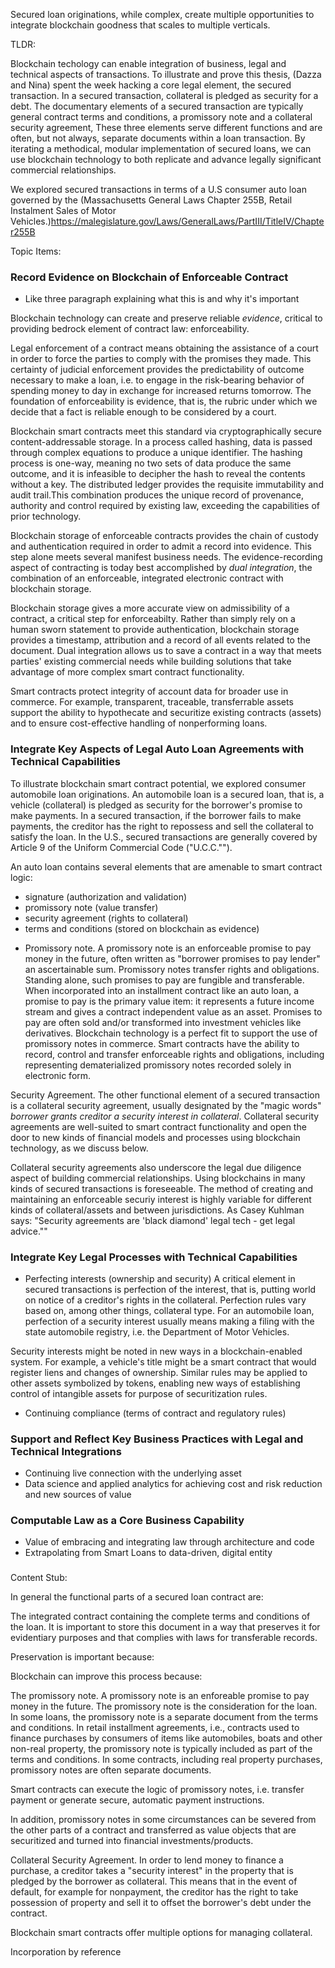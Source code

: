 Secured loan originations, while complex, create multiple opportunities to integrate blockchain goodness that scales to multiple verticals. 

TLDR:

Blockchain techology can enable integration of business, legal and technical aspects of transactions. To illustrate and prove this thesis, (Dazza and Nina) spent the week hacking a core legal element, the secured transaction.  In a secured transaction, collateral is pledged as security for a debt. The documentary elements of a secured transaction are typically general contract terms and conditions, a promissory note and a collateral security agreement,  These three elements serve different functions and are often, but not always, separate documents within a loan transaction. By iterating a methodical, modular implementation of secured loans, we can use blockchain technology to both replicate and advance legally significant commercial relationships.

We explored secured transactions in terms of a U.S consumer auto loan governed by the (Massachusetts General Laws Chapter 255B, Retail Instalment Sales of Motor Vehicles.)<https://malegislature.gov/Laws/GeneralLaws/PartIII/TitleIV/Chapter255B> 







Topic Items: 

### Record Evidence on Blockchain of Enforceable Contract
* Like three paragraph explaining what this is and why it's important

Blockchain technology can create and preserve reliable *evidence*, critical to providing bedrock element of contract law: enforceability.

Legal enforcement of a contract means obtaining the assistance of a court in order to force the parties to comply with the promises they made. This certainty of judicial enforcement provides the predictability of outcome necessary to make a loan, i.e. to engage in the risk-bearing behavior of spending money to day in exchange for increased returns tomorrow. The foundation of enforceability is evidence, that is, the rubric under which we decide that a fact is reliable enough to be considered by a court. 

Blockchain smart contracts meet this standard via cryptographically secure content-addressable storage. In a process called hashing, data is passed through complex equations to produce a unique identifier. The hashing process is one-way, meaning no two sets of data produce the same outcome, and it is infeasible to decipher the hash to reveal the contents without a key. The distributed ledger provides the requisite immutability and audit trail.This combination produces the unique record of provenance, authority and control required by existing law, exceeding the capabilities of prior technology.

Blockchain storage of enforceable contracts provides the chain of custody and authentication required in order to admit a record into evidence. This step alone meets several manifest business needs. The evidence-recording aspect of contracting is today best accomplished by *dual integration*, the combination of an enforceable, integrated electronic contract with blockchain storage. 

Blockchain storage gives a more accurate view on admissibility of a contract, a critical step for enforceabilty. Rather than simply rely on a human sworn statement to provide authentication, blockchain storage provides a timestamp, attribution and a record of all events related to the document. Dual integration allows us to save a contract in a way that meets parties' existing commercial needs while building solutions that take advantage of more complex smart contract functionality. 

Smart contracts protect integrity of account data for broader use in commerce. For example, transparent, traceable, transferrable assets support the ability to hypothecate and securitize existing contracts (assets) and to ensure cost-effective handling of nonperforming loans.


### Integrate Key Aspects of Legal Auto Loan Agreements with Technical Capabilities

To illustrate blockchain smart contract potential, we explored consumer automobile loan originations. An automobile loan is a secured loan, that is, a vehicle (collateral) is pledged as security for the borrower's promise to make payments. In a secured transaction, if the borrower fails to make payments, the creditor has the right to repossess and sell the collateral to satisfy the loan. In the U.S., secured transactions are generally covered by Article 9 of the Uniform Commercial Code ("U.C.C."").

An auto loan contains several elements that are amenable to smart contract logic: 
 - signature (authorization and validation)
 - promissory note (value transfer)
 - security agreement (rights to collateral)
 - terms and conditions (stored on blockchain as evidence)




* Promissory note. A promissory note is an enforceable promise to pay money in the future, often written as "borrower promises to pay lender" an ascertainable sum. Promissory notes transfer rights and obligations. Standing alone, such promises to pay are fungible and  transferable. When incorporated into an installment contract like an auto loan, a promise to pay is the primary value item: it represents a future income stream and gives a contract independent value as an asset. Promises to pay are often sold and/or transformed into investment vehicles like derivatives. Blockchain technology is a perfect fit to support the use of promissory notes in commerce. Smart contracts have the ability to record, control and transfer enforceable rights and obligations, including representing dematerialized promissory notes recorded solely in electronic form. 

 Security Agreement. The other functional element of a secured transaction is a collateral security agreement, usually designated by the "magic words" *borrower grants creditor a security interest in collateral*. Collateral security agreements are well-suited to smart contract functionality and open the door to new kinds of financial models and processes using blockchain technology, as we discuss below. 

 Collateral security agreements also underscore the legal due diligence aspect of building commercial relationships. Using blockchains in many kinds of secured transactions is foreseeable. The method of creating and maintaining an enforceable securiy interest is highly variable for different kinds of collateral/assets and between jurisdictions. As Casey Kuhlman says: "Security agreements are 'black diamond' legal tech - get legal advice."" 

### Integrate Key Legal Processes with Technical Capabilities

* Perfecting interests (ownership and security)
A critical element in secured transactions is perfection of the interest, that is, putting world on notice of a creditor's rights in the collateral. Perfection rules vary based on, among other things, collateral type. For an automobile loan, perfection of a security interest usually means making a filing with the state automobile registry, i.e. the Department of Motor Vehicles.

Security interests might be noted in new ways in a blockchain-enabled system. For example, a vehicle's title might be a smart contract that would register liens and changes of ownership. Similar rules may be applied to other assets symbolized by tokens, enabling new ways of establishing control of intangible assets for purpose of securitization rules. 

* Continuing compliance (terms of contract and regulatory rules) 

### Support and Reflect Key Business Practices with Legal and Technical Integrations

* Continuing live connection with the underlying asset 
* Data science and applied analytics for achieving cost and risk reduction and new sources of value

### Computable Law as a Core Business Capability

* Value of embracing and integrating law through architecture and code
* Extrapolating from Smart Loans to data-driven, digital entity


### 


Content Stub: 

In general the functional parts of a secured loan contract are: 

The integrated contract containing the complete terms and conditions of the loan. It is important to store this document in a way that preserves it for evidentiary purposes and that complies with laws for transferable records. 

Preservation is important because: 

Blockchain can improve this process because: 

The promissory note. A promissory note is an enforeable promise to pay money in the future. The promissory note is the consideration for the loan. In some loans, the promissory note is a separate document from the terms and conditions. In retail installment agreements, i.e., contracts used to finance purchases by consumers of items like automobiles, boats and other non-real property, the promissory note is typically included as part of the terms and conditions. In some contracts, including real property purchases, promissory notes are often separate documents.

Smart contracts can execute the logic of promissory notes, i.e. transfer payment or generate secure, automatic payment instructions. 

In addition, promissory notes in some circumstances can be severed from the other parts of a contract and transferred as value objects that are securitized and turned into financial investments/products.

Collateral Security Agreement. In order to lend money to finance a purchase, a creditor takes a "security interest" in the property that is pledged by the borrower as collateral. This means that in the event of default, for example for nonpayment, the creditor has the right to take possession of property and sell it to offset the borrower's debt under the contract. 

Blockchain smart contracts offer multiple options for managing collateral. 

Incorporation by reference 
